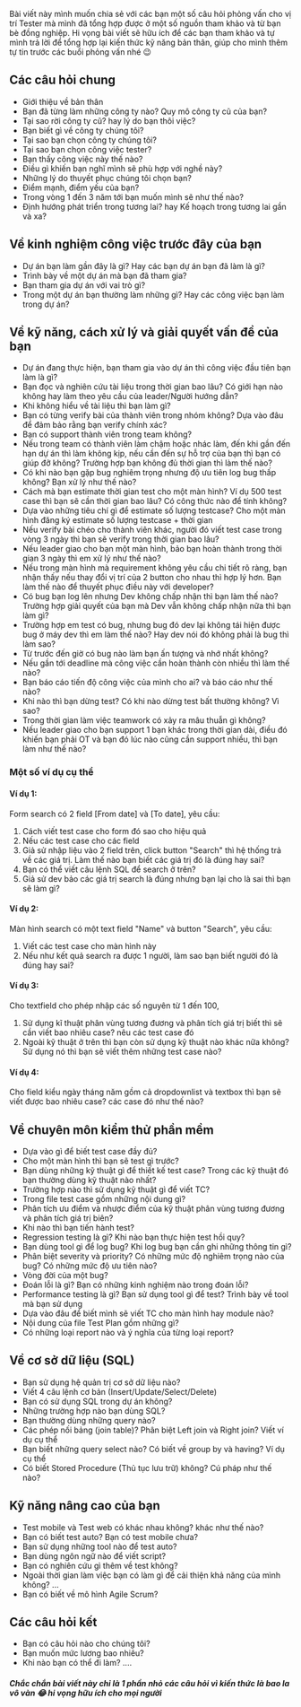 Bài viết này mình muốn chia sẻ với các bạn một số câu hỏi phỏng vấn cho vị trí Tester mà mình đã tổng hợp được ở một số nguồn tham khảo và từ bạn bè đồng nghiệp. 
Hi vọng bài viết sẽ hữu ích để các bạn tham khảo và tự mình trả lời để tổng hợp lại kiến thức kỹ năng bản thân, giúp cho mình thêm tự tin trước các buổi phỏng vấn nhé :wink:
## Các câu hỏi chung
* Giới thiệu về bản thân
* Bạn đã từng làm những công ty nào? Quy mô công ty cũ của bạn? 
* Tại sao rời công ty cũ? hay lý do bạn thôi việc?
* Bạn biết gì về công ty chúng tôi?
* Tại sao bạn chọn công ty chúng tôi?
* Tại sao bạn chọn công việc tester?
* Bạn thấy công việc này thế nào? 
* Điều gì khiến bạn nghĩ mình sẽ phù hợp với nghề này?
* Những lý do thuyết phục chúng tôi chọn bạn?
* Điểm mạnh, điểm yếu của bạn?
* Trong vòng 1 đến 3 năm tới bạn muốn mình sẽ như thế nào?
* Định hướng phát triển trong tương lai? hay Kế hoạch trong tương lai gần và xa?
## Về kinh nghiệm công việc trước đây của bạn
* Dự án bạn làm gần đây là gì? Hay các bạn dự án bạn đã làm là gì?
* Trình bày về một dự án mà bạn đã tham gia?
* Bạn tham gia dự án với vai trò gì?
* Trong một dự án bạn thường làm những gì? Hay các công việc bạn làm trong dự án?
## Về kỹ năng, cách xử lý và giải quyết vấn đề của bạn
* Dự án đang thực hiện, bạn tham gia vào dự án thì công việc đầu tiên bạn làm là gì?
* Bạn đọc và nghiên cứu tài liệu trong thời gian bao lâu? Có giới hạn nào không hay làm theo yêu cầu của leader/Người hướng dẫn?
* Khi không hiểu về tài liệu thì bạn làm gì?
* Bạn có từng verify bài của thành viên trong nhóm không? Dựa vào đâu để đảm bảo rằng bạn verify chính xác?
* Bạn có support thành viên trong team không?
* Nếu trong team có thành viên làm chậm hoặc nhác làm, đến khi gần đến hạn dự án thì làm không kịp, nếu cần đến sự hỗ trợ của bạn thì bạn có giúp đỡ không? Trường hợp bạn không đủ thời gian thì làm thế nào?
* Có khi nào bạn gặp bug nghiêm trọng nhưng độ ưu tiên log bug thấp không? Bạn xử lý như thế nào?
* Cách mà bạn estimate thời gian test cho một màn hình? Ví dụ 500 test case thì bạn sẽ cần thời gian bao lâu? Có công thức nào để tính không?
* Dựa vào những tiêu chí gì để estimate số lượng testcase? Cho một màn hình đăng ký estimate số lượng testcase + thời gian
* Nếu verify bài chéo cho thành viên khác, người đó viết test case trong vòng 3 ngày thì bạn sẽ verify trong thời gian bao lâu?
* Nếu leader giao cho bạn một màn hình, bảo bạn hoàn thành trong thời gian 3 ngày thì em xử lý như thế nào?
* Nếu trong màn hình mà requirement không yêu cầu chi tiết rõ ràng, bạn nhận thấy nếu thay đổi vị trí của 2 button cho nhau thì hợp lý hơn. Bạn làm thế nào để thuyết phục điều này với developer?
* Có bug bạn log lên nhưng Dev không chấp nhận thì bạn làm thế nào? Trường hợp giải quyết của bạn mà Dev vẫn không chấp nhận nữa thì bạn làm gì?
* Trường hợp em test có bug, nhưng bug đó dev lại không tái hiện được bug ở máy dev thì em làm thế nào? Hay dev nói đó không phải là bug thì làm sao?
* Từ trước đến giờ có bug nào làm bạn ấn tượng và nhớ nhất không?
* Nếu gần tới deadline mà công việc cần hoàn thành còn nhiều thì làm thế nào?
* Bạn báo cáo tiến độ công việc của mình cho ai? và báo cáo như thế nào?
* Khi nào thì bạn dừng test? Có khi nào dừng test bất thường không? Vì sao?
* Trong thời gian làm việc teamwork có xảy ra mâu thuẫn gì không?
* Nếu leader giao cho bạn support 1 bạn khác trong thời gian dài, điều đó khiến bạn phải OT và bạn đó lúc nào cũng cần support nhiều, thì bạn làm như thế nào?

### Một số ví dụ cụ thể
#### Ví dụ 1: 
Form search có 2 field [From date] và [To date], yêu cầu:
1. Cách viết test case cho form đó sao cho hiệu quả
2. Nếu các test case cho các field
3. Giả sử nhập liệu vào 2 field trên, click button "Search" thì hệ thống trả về các giá trị. Làm thế nào bạn biết các giá trị đó là đúng hay sai?
4. Bạn có thể viết câu lệnh SQL để search ở trên?
5. Giả sử dev bảo các giá trị search là đúng nhưng bạn lại cho là sai thì bạn sẽ làm gì?

#### Ví dụ 2: 
Màn hình search có một text field "Name" và button "Search", yêu cầu:
1. Viết các test case cho màn hình này
2. Nếu như kết quả search ra được 1 người, làm sao bạn biết người đó là đúng hay sai?

#### Ví dụ 3: 
Cho textfield cho phép nhập các số nguyên từ 1 đến 100, 
1. Sử dụng kĩ thuật phân vùng tương đương và phân tích giá trị biết thì sẽ cần viết bao nhiêu case? nêu các test case đó
2. Ngoài kỹ thuật ở trên thì bạn còn sử dụng kỹ thuật nào khác nữa không? Sử dụng nó thì bạn sẽ viết thêm những test case nào?

#### Ví dụ 4: 
Cho field kiểu ngày tháng năm gồm cả dropdownlist và textbox thì bạn sẽ viết được bao nhiêu case? các case đó như thế nào?
## Về chuyên môn kiểm thử phần mềm
* Dựa vào gì để biết test case đầy đủ?
* Cho một màn hình thì bạn sẽ test gì trước?
* Bạn dùng những kỹ thuật gì để thiết kế test case? Trong các kỹ thuật đó bạn thường dùng kỹ thuật nào nhất?
* Trường hợp nào thì sử dụng kỹ thuật gì để viết TC?
* Trong file test case gồm những nội dung gì?
* Phân tích ưu điểm và nhược điểm của kỹ thuật phân vùng tương đương và phân tích giá trị biên?
* Khi nào thì bạn tiến hành test?
* Regression testing là gì? Khi nào bạn thực hiện test hồi quy?
* Bạn dùng tool gì để log bug? Khi log bug bạn cần ghi những thông tin gì?
* Phân biệt severity và priority? Có những mức độ nghiêm trọng nào của bug? Có những mức độ ưu tiên nào?
* Vòng đời của một bug?
* Đoán lỗi là gì? Bạn có những kinh nghiệm nào trong đoán lỗi?
* Performance testing là gì? Bạn sử dụng tool gì để test? Trình bày về tool mà bạn sử dụng
* Dựa vào đâu để biết mình sẽ viết TC cho màn hình hay module nào?
* Nội dung của file Test Plan gồm những gì?
* Có những loại report nào và ý nghĩa của từng loại report?
## Về cơ sở dữ liệu (SQL)
* Bạn sử dụng hệ quản trị cơ sở dữ liệu nào?
* Viết 4 câu lệnh cơ bản (Insert/Update/Select/Delete)
* Bạn có sử dụng SQL trong dự án không?
* Những trường hợp nào bạn dùng SQL?
* Bạn thường dùng những query nào?
* Các phép nối bảng (join table)? Phân biệt Left join và Right join? Viết ví dụ cụ thể
* Bạn biết những query select nào? Có biết về group by và having? Ví dụ cụ thể
* Có biết Stored Procedure (Thủ tục lưu trữ) không? Cú pháp như thế nào?
## Kỹ năng nâng cao của bạn
* Test mobile và Test web có khác nhau không? khác như thế nào?
* Bạn có biết test auto? Bạn có test mobile chưa?
* Bạn sử dụng những tool nào để test auto?
* Bạn dùng ngôn ngữ nào để viết script?
* Bạn có nghiên cứu gì thêm về test không?
* Ngoài thời gian làm việc bạn có làm gì để cải thiện khả năng của mình không? ...
* Bạn có biết về mô hình Agile Scrum?
## Các câu hỏi kết
* Bạn có câu hỏi nào cho chúng tôi?
* Bạn muốn mức lương bao nhiêu?
* Khi nào bạn có thể đi làm?
....
##### Chắc chắn bài viết này chỉ là 1 phần nhỏ các câu hỏi vì kiến thức là bao la vô vàn :joy: hi vọng hữu ích cho mọi người